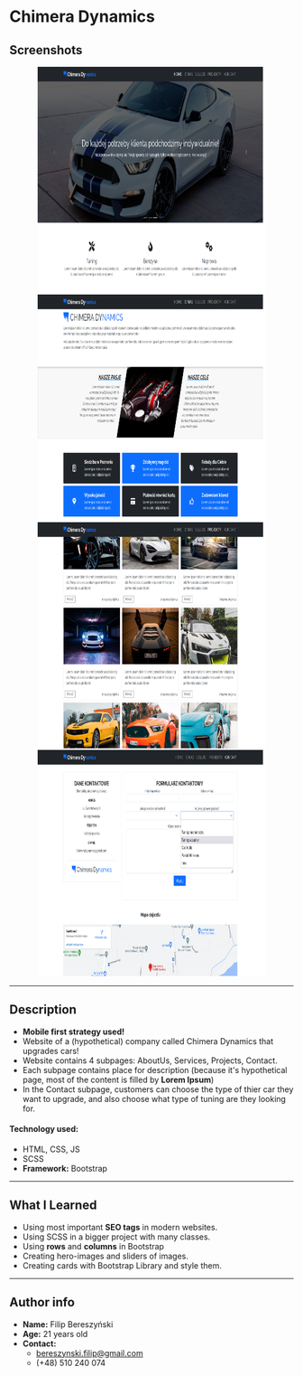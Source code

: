 # Chimera Dynamics

## Screenshots
<p align="center">
    <img src="./img/README_images/readme_img_01.png" width="80%" height="400px"></img>
    <br/>
    <img src="./img/README_images/readme_img_02.png" width="80%" height="400px"></img>
    <br/>
    <img src="./img/README_images/readme_img_03.png" width="80%" height="400px"></img>
    <br/>
    <img src="./img/README_images/readme_img_04.png" width="80%" height="400px"></img>
</p>

<hr/>

## Description

- **Mobile first strategy used!**
- Website of a (hypothetical) company called Chimera Dynamics that upgrades cars!
- Website contains 4 subpages: AboutUs, Services, Projects, Contact.
- Each subpage contains place for description (because it's hypothetical page, most of the content is filled by **Lorem Ipsum**)
- In the Contact subpage, customers can choose the type of thier car they want to upgrade, and also choose what type of tuning are they looking for.

#### Technology used:
- HTML, CSS, JS
- SCSS
- **Framework:** Bootstrap

<hr/>

## What I Learned

- Using most important **SEO tags** in modern websites.
- Using SCSS in a bigger project with many classes.
- Using **rows** and **columns** in Bootstrap
- Creating hero-images and sliders of images.
- Creating cards with Bootstrap Library and style them.

<hr/>

## Author info

- **Name:** Filip Bereszyński
- **Age:** 21 years old
- **Contact:**
    - bereszynski.filip@gmail.com
    - (+48) 510 240 074